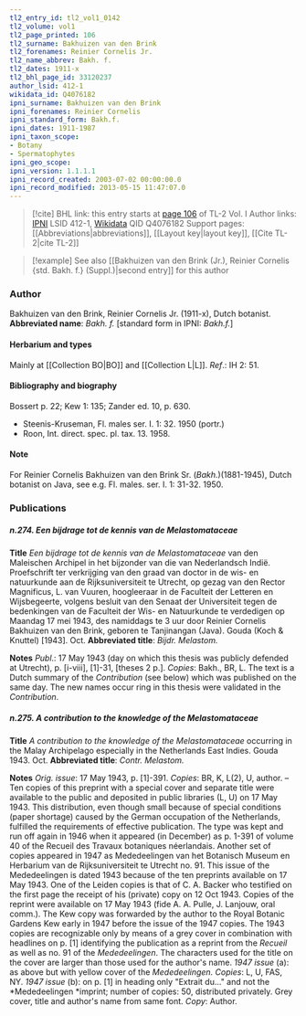 ```yaml
---
tl2_entry_id: tl2_vol1_0142
tl2_volume: vol1
tl2_page_printed: 106
tl2_surname: Bakhuizen van den Brink
tl2_forenames: Reinier Cornelis Jr.
tl2_name_abbrev: Bakh. f.
tl2_dates: 1911-x
tl2_bhl_page_id: 33120237
author_lsid: 412-1
wikidata_id: Q4076182
ipni_surname: Bakhuizen van den Brink
ipni_forenames: Reinier Cornelis
ipni_standard_form: Bakh.f.
ipni_dates: 1911-1987
ipni_taxon_scope: 
- Botany
- Spermatophytes
ipni_geo_scope: 
ipni_version: 1.1.1.1
ipni_record_created: 2003-07-02 00:00:00.0
ipni_record_modified: 2013-05-15 11:47:07.0
---
```


> [!cite] BHL link: this entry starts at [page 106](https://www.biodiversitylibrary.org/page/33120237) of TL-2 Vol. I
> Author links: [IPNI](https://www.ipni.org/a/412-1) LSID 412-1, [Wikidata](https://www.wikidata.org/wiki/Q4076182) QID Q4076182
> Support pages: [[Abbreviations|abbreviations]], [[Layout key|layout key]], [[Cite TL-2|cite TL-2]]

> [!example] See also [[Bakhuizen van den Brink (Jr.), Reinier Cornelis {std. Bakh. f.} (Suppl.)|second entry]] for this author

### Author

Bakhuizen van den Brink, Reinier Cornelis Jr. (1911-x), Dutch botanist. 
**Abbreviated name**: *Bakh. f.* \[standard form in IPNI: *Bakh.f.*\]

#### Herbarium and types

Mainly at [[Collection BO|BO]] and [[Collection L|L]].
*Ref*.: IH 2: 51.

#### Bibliography and biography

Bossert p. 22; Kew 1: 135; Zander ed. 10, p. 630.
- Steenis-Kruseman, Fl. males ser. I. 1: 32. 1950 (portr.)
- Roon, Int. direct. spec. pl. tax. 13. 1958.

#### Note

For Reinier Cornelis Bakhuizen van den Brink Sr. (*Bakh.*)(1881-1945), Dutch botanist on Java, see e.g. Fl. males. ser. I. 1: 31-32. 1950.

### Publications

##### n.274. Een bijdrage tot de kennis van de Melastomataceae

**Title**
*Een bijdrage tot de kennis van de Melastomataceae* van den Maleischen Archipel in het bijzonder van die van Nederlandsch Indië. Proefschrift ter verkrijging van den graad van doctor in de wis- en natuurkunde aan de Rijksuniversiteit te Utrecht, op gezag van den Rector Magnificus, L. van Vuuren, hoogleeraar in de Faculteit der Letteren en Wijsbegeerte, volgens besluit van den Senaat der Universiteit tegen de bedenkingen van de Faculteit der Wis- en Natuurkunde te verdedigen op Maandag 17 mei 1943, des namiddags te 3 uur door Reinier Cornelis Bakhuizen van den Brink, geboren te Tanjinangan (Java). Gouda (Koch & Knuttel) \[1943\]. Oct.
**Abbreviated title**: *Bijdr. Melastom.*

**Notes**
*Publ*.: 17 May 1943 (day on which this thesis was publicly defended at Utrecht), p. \[i-viii\], \[1\]-31, \[theses 2 p.\]. *Copies*: Bakh., BR, L. The text is a Dutch summary of the *Contribution* (see below) which was published on the same day. The new names occur ring in this thesis were validated in the *Contribution*.

##### n.275. A contribution to the knowledge of the Melastomataceae

**Title**
*A contribution to the knowledge of the Melastomataceae* occurring in the Malay Archipelago especially in the Netherlands East Indies. Gouda 1943. Oct.
**Abbreviated title**: *Contr. Melastom.*

**Notes**
*Orig. issue*: 17 May 1943, p. \[1\]-391. *Copies*: BR, K, L(2), U, author. – Ten copies of this preprint with a special cover and separate title were available to the public and deposited in public libraries (L, U) on 17 May 1943. This distribution, even though small because of special conditions (paper shortage) caused by the German occupation of the Netherlands, fulfilled the requirements of effective publication. The type was kept and run off again in 1946 when it appeared (in December) as p. 1-391 of volume 40 of the Recueil des Travaux botaniques néerlandais. Another set of copies appeared in 1947 as Mededeelingen van het Botanisch Museum en Herbarium van de Rijksuniversiteit te Utrecht no. 91. This issue of the Mededeelingen is dated 1943 because of the ten preprints available on 17 May 1943. One of the Leiden copies is that of C. A. Backer who testified on the first page the receipt of his (private) copy on 12 Oct 1943. Copies of the reprint were available on 17 May 1943 (fide A. A. Pulle, J. Lanjouw, oral comm.). The Kew copy was forwarded by the author to the Royal Botanic Gardens Kew early in 1947 before the issue of the 1947 copies.
The 1943 copies are recognizable only by means of a grey cover in combination with headlines on p. \[1\] identifying the publication as a reprint from the *Recueil* as well as no. 91 of the *Mededeelingen*. The characters used for the title on the cover are larger than those used for the author's name.
*1947 issue* (a): as above but with yellow cover of the *Mededeelingen. Copies*: L, U, FAS, NY.
*1947 issue* (b): on p. \[1\] in heading only "Extrait du..." and not the *Mededeelingen *imprint; number of copies: 50, distributed privately. Grey cover, title and author's name from same font. *Copy*: Author.


